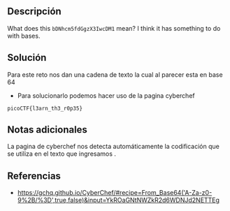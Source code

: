 ## **Descripción**
What does this `bDNhcm5fdGgzX3IwcDM1` mean? I think it has something to do with bases.

## **Solución** 
Para este reto nos dan una cadena de texto la cual al parecer esta en base 64
- Para solucionarlo podemos hacer uso de la pagina cyberchef  

```
picoCTF{l3arn_th3_r0p35}
```

## **Notas adicionales**
La pagina de cyberchef nos detecta automáticamente la codificación que se utiliza en el texto que ingresamos .

## **Referencias**
- https://gchq.github.io/CyberChef/#recipe=From_Base64('A-Za-z0-9%2B/%3D',true,false)&input=YkROaGNtNWZkR2d6WDNJd2NETTEg